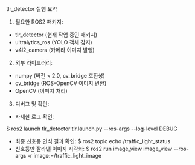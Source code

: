   tlr_detector 실행 요약

  1. 필요한 ROS2 패키지:

   * tlr_detector (현재 작업 중인 패키지)
   * ultralytics_ros (YOLO 객체 감지)
   * v4l2_camera (카메라 이미지 발행)

  2. 외부 라이브러리:

   * numpy (버전 < 2.0, cv_bridge 호환성)
   * cv_bridge (ROS-OpenCV 이미지 변환)
   * OpenCV (이미지 처리)

  3. 디버그 및 확인:

   * 자세한 로그 확인:

   $     ros2 launch tlr_detector tlr.launch.py --ros-args --log-level DEBUG
   * 최종 신호등 인식 결과 확인:
   $     ros2 topic echo /traffic_light_status
   * 신호등만 잘라낸 이미지 시각화:
   $     ros2 run image_view image_view --ros-args -r image:=/traffic_light_image

